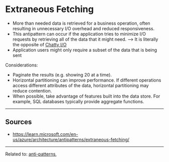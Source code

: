 # Extraneous Fetching

* More than needed data is retrieved for a business operation, often resulting in unnecessary I/O overhead and reduced responsiveness.
* This antipattern can occur if the application tries to minimize I/O requests by retrieving all of the data that it might need. --> It is literally the opposite of [Chatty I/O](chatty-io)
* Application users might only require a subset of the data that is being sent

Considerations:
* Paginate the results (e.g. showing 20 at a time).
* Horizontal partitioning can improve performance. If different operations access different attributes of the data, horizontal partitioning may reduce contention. 
* When possible, take advantage of features built into the data store. For example, SQL databases typically provide aggregate functions.

<hr>

## Sources
* https://learn.microsoft.com/en-us/azure/architecture/antipatterns/extraneous-fetching/

<hr>

Related to: [anti-patterns](anti-patterns),